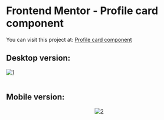 # Frontend Mentor - Profile card component
You can visit this project at: <a href="https://matiasmass.github.io/profile-card.github.io/" target="_blank">Profile card component</a>

## Desktop version:
<p align="center">

<a href="https://postimg.cc/4ncdXrqj" target="_blank"><img src="https://i.postimg.cc/SQTzf4rQ/1.png" alt="1"/></a><br/><br/>
</p>

## Mobile version:
<p align="center">
<a href="https://postimg.cc/fJhby8hy" target="_blank"><img src="https://i.postimg.cc/9FDwxk8d/2.png" alt="2"/></a><br/><br/>
</p>
